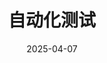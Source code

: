 ﻿---
title: "自动化测试"
description: "自动化测试"
date: 2025-04-07
slug: "soft-project-automation-test"
categories:
    - 软件测试
---